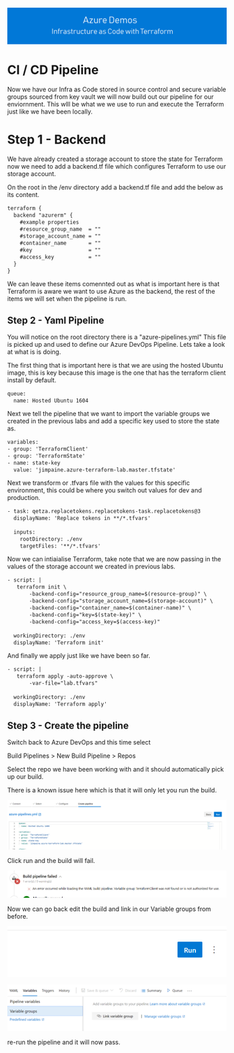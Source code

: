 ![infra as code with Terraform](/docs/images/banner.png)

# CI / CD Pipeline

Now we have our Infra as Code stored in source control and secure variable groups sourced from key vault we will now build out our pipeline for our enviornment. This wlll be what we we use to run and execute the Terraform just like we have been locally.

# Step 1 - Backend

We have already created a storage account to store the state for Terraform now we need to add a backend.tf file which configures Terraform to use our storage account.

On the root in the /env directory add a backend.tf file and add the below as its content.

```
terraform {
  backend "azurerm" {
    #example properties
    #resource_group_name  = ""
    #storage_account_name = ""
    #container_name       = ""
    #key                  = ""
    #access_key           = ""
  }
}
```

We can leave these items comennted out as what is important here is that Terraform is aware we want to use Azure as the backend, the rest of the items we will set when the pipeline is run.

## Step 2 - Yaml Pipeline

You will notice on the root directory there is a "azure-pipelines.yml" This file is picked up and used to define our Azure DevOps Pipeline. Lets take a look at what is is doing.

The first thing that is important here is that we are using the hosted Ubuntu image, this is key because this image is the one that has the terraform client install by default.

```
queue:
  name: Hosted Ubuntu 1604
```

Next we tell the pipeline that we want to import the variable groups we created in the previous labs and add a specific key used to store the state as.

```
variables:
- group: 'TerraformClient'
- group: 'TerraformState'
- name: state-key
  value: 'jimpaine.azure-terraform-lab.master.tfstate'
```

Next we transform or .tfvars file with the values for this specific environment, this could be where you switch out values for dev and production.

```
- task: qetza.replacetokens.replacetokens-task.replacetokens@3
  displayName: 'Replace tokens in **/*.tfvars'

  inputs:
    rootDirectory: ./env
    targetFiles: '**/*.tfvars'
```

Now we can intiaialise Terraform, take note that we are now passing in the values of the storage account we created in previous labs.

```
- script: |
   terraform init \
       -backend-config="resource_group_name=$(resource-group)" \
       -backend-config="storage_account_name=$(storage-account)" \
       -backend-config="container_name=$(container-name)" \
       -backend-config="key=$(state-key)" \
       -backend-config="access_key=$(access-key)"

  workingDirectory: ./env
  displayName: 'Terraform init'
```

And finally we apply just like we have been so far.

```
- script: |
   terraform apply -auto-approve \
       -var-file="lab.tfvars"

  workingDirectory: ./env
  displayName: 'Terraform apply'
  ```

  ## Step 3 - Create the pipeline

  Switch back to Azure DevOps and this time select 
  
  Build Pipelines > New Build Pipeline > Repos

  Select the repo we have been working with and it should automatically pick up our build. 

  There is a known issue here which is that it will only let you run the build.

  ![run](/docs/images/yaml.PNG)

  Click run and the build will fail.

  ![fail](/docs/images/fail.PNG)

  Now we can go back edit the build and link in our Variable groups from before.

  ![link](/docs/images/edit.PNG)

  ![addgroups](/docs/images/addgroups.PNG)

  re-run the pipeline and it will now pass.

